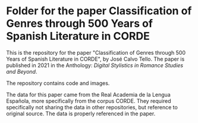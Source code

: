 # Folder for the paper Classification of Genres through 500 Years of Spanish Literature in CORDE

This is the repository for the paper "Classification of Genres through 500 Years of Spanish Literature in CORDE", by José Calvo Tello. The paper is published in 2021 in the Anthology: *Digital Stylistics in Romance Studies and Beyond*.

The repository contains code and images.

The data for this paper came from the Real Academia de la Lengua Española, more specifically from the corpus CORDE. They required specifically not sharing the data in other repositories, but reference to original source. The data is properly referenced in the paper.
